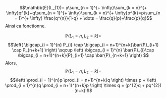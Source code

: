 $$\mathbb{E}(L_{1})= p\sum_{n = 1}^{+ \infty}\sum_{k = n}^{+ \infty}q^{k}+q\sum_{n = 1}^{+ \infty}\sum_{k = n}^{+ \infty}p^{k}=p\sum_{n = 1}^{+ \infty} \frac{q^{n}}{1-q} + \dots = \frac{q}{p}+\frac{p}{q}$$
Ainsi ca fonctionne.

$$\mathbb{P}(L_{1} = n, L_{2} = k)= $$
$$\left( \bigcap_{i = 1}^{n} P_{i} \cap \bigcap_{i = n+1}^{n+k}\bar{P}_{i+1} \cap P_{n+k+1} \right) \sqcup \left( \bigcap_{i = 1}^{n} \bar{P}_{i}\cap \bigcap_{i = n+1}^{n+k}{P}_{i+1} \cap \bar{P}_{n+k+1} \right) $$
Alors,
$$\mathbb{P}(L_{1} = n, L_{2} = k)=$$
$$\left( \prod_{i = 1}^{n}p \prod_{i = n+1}^{n+k}q \right) \times p + \left( \prod_{i = 1}^{n}q \prod_{i = n+1}^{n+k}p \right) \times q = (p^{2}q  + pq^{2})(n+k)!$$
